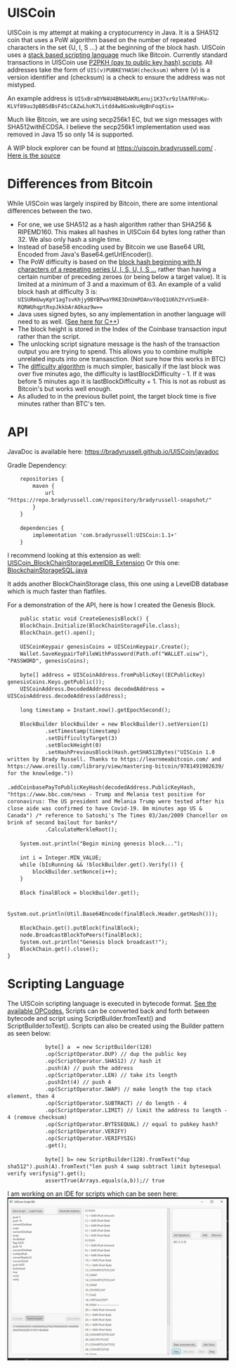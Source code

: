 # UISCoin

UISCoin is my attempt at making a cryptocurrency in Java. It is a SHA512 coin that uses a PoW algorithm based on the number of repeated characters in the set {U, I, S ...}  at the beginning of the block hash. UISCoin uses a [stack based scripting language](https://bradyrussell.github.io/UISCoin/com/bradyrussell/uiscoin/script/ScriptOperator.html) much like Bitcoin. Currently standard transactions in UISCoin use [P2PKH (pay to public key hash) scripts](https://github.com/bradyrussell/UISCoin/blob/fe920e8572bb361a8b3a035d3639f4988b70406e/src/com/bradyrussell/uiscoin/transaction/TransactionOutputBuilder.java#L21). All addresses take the form of `UIS(v)PUBKEYHASH(checksum)` where (v) is a version identifier and (checksum) is a check to ensure the address was not mistyped.

An example address is `UISxBraDYN4U4BN4bAKRLenuj1K37xr9zlhAfRFnKu-KLVf89uu3pBBSdBsF45cCAZwLhoK7Litdd4w8GxmkvHgBnFoqXis=`

Much like Bitcoin, we are using secp256k1 EC, but we sign messages with SHA512withECDSA. I believe the secp256k1 implementation used was removed in Java 15 so only 14 is supported.

A WIP block explorer can be found at https://uiscoin.bradyrussell.com/ . [Here is the source](https://github.com/bradyrussell/UISCoinBlockExplorer)

# Differences from Bitcoin

While UISCoin was largely inspired by Bitcoin, there are some intentional differences between the two.

- For one, we use SHA512 as a hash algorithm rather than SHA256 & RIPEMD160. This makes all hashes in UISCoin 64 bytes long rather than 32. We also only hash a single time.
- Instead of base58 encoding used by Bitcoin we use Base64 URL Encoded from Java's Base64.getUrlEncoder().
- The PoW difficulty is based on the [block hash beginning with N characters of a repeating series U, I, S, U, I, S ...](https://github.com/bradyrussell/UISCoin/blob/40b0327f5efbbfb06a320874aa1ac41bbeaa6344/src/com/bradyrussell/uiscoin/Hash.java#L58) rather than having a certain number of preceding zeroes (or being below a target value). It is limited at a minimum of 3 and a maximum of 63. An example of a valid block hash at difficulty 3 is:
`UISURmUwyKpY1agTsvKhjy9BYBPwaYRKE3DnUmPDAnvY8oQ1U6h2YvVSumE0-RQRWUhqptRxpJkkbArAOkaz9w==`
- Java uses signed bytes, so any implementation in another language will need to as well. ([See here for C++](https://github.com/bradyrussell/UISCoinScriptVM))
- The block height is stored in the Index of the Coinbase transaction input rather than the script.
- The unlocking script signature message is the hash of the transaction output you are trying to spend. This allows you to combine multiple unrelated inputs into one transasction. (Not sure how this works in BTC)
- The [difficulty algorithm](https://github.com/bradyrussell/UISCoin/blob/40b0327f5efbbfb06a320874aa1ac41bbeaa6344/src/com/bradyrussell/uiscoin/block/BlockHeader.java#L130) is much simpler, basically if the last block was over five minutes ago, the difficulty is lastBlockDifficulty - 1. If it was before 5 minutes ago it is lastBlockDifficulty + 1. This is not as robust as Bitcoin's but works well enough.
- As alluded to in the previous bullet point, the target block time is five minutes rather than BTC's ten.

# API
JavaDoc is available here: https://bradyrussell.github.io/UISCoin/javadoc

Gradle Dependency:

        repositories {
            maven {
                url "https://repo.bradyrussell.com/repository/bradyrussell-snapshot/"
            }
        }
        
        dependencies {
            implementation 'com.bradyrussell:UISCoin:1.1+'
        }

I recommend looking at this extension as well: [UISCoin_BlockChainStorageLevelDB_Extension](https://github.com/bradyrussell/UISCoin_BlockChainStorageLevelDB_Extension/releases/tag/1.0)
Or this one: [BlockchainStorageSQL.java](https://github.com/bradyrussell/UISCoinNodeREST/blob/master/src/main/java/com/bradyrussell/uiscoin/storage/BlockchainStorageSQL.java)

It adds another BlockChainStorage class, this one using a LevelDB database which is much faster than flatfiles.

For a demonstration of the API, here is how I created the Genesis Block.

		public static void CreateGenesisBlock() {
		BlockChain.Initialize(BlockChainStorageFile.class);
		BlockChain.get().open();

		UISCoinKeypair genesisCoins = UISCoinKeypair.Create();
		Wallet.SaveKeypairToFileWithPassword(Path.of("WALLET.uisw"), "PASSWORD", genesisCoins);

		byte[] address = UISCoinAddress.fromPublicKey((ECPublicKey) genesisCoins.Keys.getPublic());
		UISCoinAddress.DecodedAddress decodedAddress = UISCoinAddress.decodeAddress(address);

		long timestamp = Instant.now().getEpochSecond();

		BlockBuilder blockBuilder = new BlockBuilder().setVersion(1)
				.setTimestamp(timestamp)
				.setDifficultyTarget(3)
				.setBlockHeight(0)
				.setHashPreviousBlock(Hash.getSHA512Bytes("UISCoin 1.0 written by Brady Russell. Thanks to https://learnmeabitcoin.com/ and https://www.oreilly.com/library/view/mastering-bitcoin/9781491902639/ for the knowledge."))
				.addCoinbasePayToPublicKeyHash(decodedAddress.PublicKeyHash, "https://www.bbc.com/news - Trump and Melania test positive for coronavirus: The US president and Melania Trump were tested after his close aide was confirmed to have Covid-19. 8m minutes ago US & Canada") /* reference to Satoshi's The Times 03/Jan/2009 Chancellor on brink of second bailout for banks*/
				.CalculateMerkleRoot();

		System.out.println("Begin mining genesis block...");

		int i = Integer.MIN_VALUE;
		while (bIsRunning && !blockBuilder.get().Verify()) {
			blockBuilder.setNonce(i++);
		}

		Block finalBlock = blockBuilder.get();

		System.out.println(Util.Base64Encode(finalBlock.Header.getHash()));

		BlockChain.get().putBlock(finalBlock);
		node.BroadcastBlockToPeers(finalBlock);
		System.out.println("Genesis block broadcast!");
		BlockChain.get().close();
	}


# Scripting Language
The UISCoin scripting language is executed in bytecode format. [See the available OPCodes.](https://bradyrussell.github.io/UISCoin/javadoc/com/bradyrussell/uiscoin/script/ScriptOperator.html) Scripts can be converted back and forth between bytecode and script using ScriptBuilder.fromText() and ScriptBuilder.toText(). Scripts can also be created using the Builder pattern as seen below:

				byte[] a  = new ScriptBuilder(128)
				.op(ScriptOperator.DUP) // dup the public key
				.op(ScriptOperator.SHA512) // hash it
				.push(A) // push the address
				.op(ScriptOperator.LEN) // take its length
				.pushInt(4) // push 4
				.op(ScriptOperator.SWAP) // make length the top stack element, then 4
				.op(ScriptOperator.SUBTRACT) // do length - 4
				.op(ScriptOperator.LIMIT) // limit the address to length - 4 (remove checksum)
				.op(ScriptOperator.BYTESEQUAL) // equal to pubkey hash?
				.op(ScriptOperator.VERIFY)
				.op(ScriptOperator.VERIFYSIG)
				.get();

				byte[] b= new ScriptBuilder(128).fromText("dup sha512").push(A).fromText("len push 4 swap subtract limit bytesequal verify verifysig").get();
				assertTrue(Arrays.equals(a,b));// true

I am working on an IDE for scripts which can be seen here:
![Image of Script Editor](https://raw.githubusercontent.com/bradyrussell/UISCoin/master/script_ide.png)
